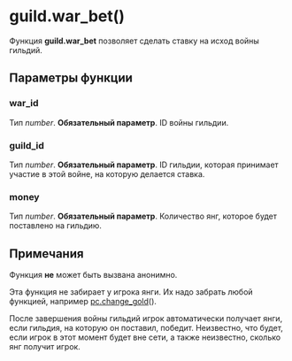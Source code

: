 # guild.war_bet()
Функция **guild.war_bet** позволяет сделать ставку на исход войны гильдий.

## Параметры функции
### war_id
Тип *number*. **Обязательный параметр**. ID войны гильдии.

### guild_id
Тип *number*. **Обязательный параметр**. ID гильдии, которая принимает участие в этой войне, на которую делается ставка.

### money
Тип *number*. **Обязательный параметр**. Количество янг, которое будет поставлено на гильдию.

## Примечания
Функция **не** может быть вызвана анонимно.

Эта функция не забирает у игрока янги. Их надо забрать любой функцией, например [pc.change_gold](../pc/pc.change_gold.md)().

После завершения войны гильдий игрок автоматически получает янги, если гильдия, на которую он поставил, победит. Неизвестно, что будет, если игрок в этот момент будет вне сети, а также неизвестно, сколько янг получит игрок.